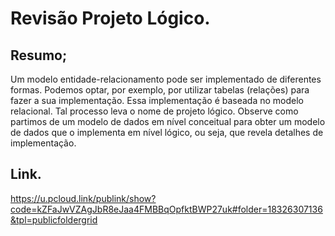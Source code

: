 
# Revisão Projeto Lógico.

## Resumo;
Um modelo entidade-relacionamento pode ser implementado de diferentes formas.
Podemos optar, por exemplo, por utilizar tabelas (relações) para fazer a sua implementação. Essa implementação é baseada no modelo relacional. Tal processo leva o nome de projeto lógico. Observe como partimos de um modelo de dados em nível conceitual para obter um modelo de dados que o implementa em nível lógico, ou seja, que revela detalhes de implementação.

## Link.
https://u.pcloud.link/publink/show?code=kZFaJwVZAgJbR8eJaa4FMBBqOpfktBWP27uk#folder=18326307136&tpl=publicfoldergrid